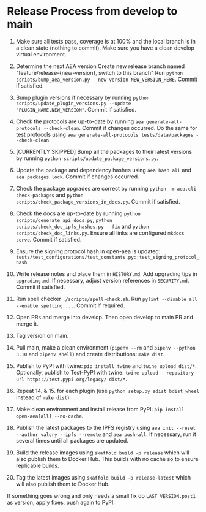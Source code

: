 
# Release Process from develop to main

1. Make sure all tests pass, coverage is at 100% and the local branch is in a clean state (nothing to commit). Make sure you have a clean develop virtual environment.

2. Determine the next AEA version
   Create new release branch named "feature/release-{new-version}, switch to this branch"
   Run `python scripts/bump_aea_version.py --new-version NEW_VERSION_HERE`. Commit if satisfied.

3. Bump plugin versions if necessary by running `python scripts/update_plugin_versions.py --update "PLUGIN_NAME,NEW_VERSION"`. Commit if satisfied.

4. Check the protocols are up-to-date by running `aea generate-all-protocols --check-clean`. Commit if changes occurred. Do the same for test protocols using `aea generate-all-protocols tests/data/packages --check-clean`

5. [CURRENTLY SKIPPED] Bump all the packages to their latest versions by running `python scripts/update_package_versions.py`.

6. Update the package and dependency hashes using `aea hash all` and `aea packages lock`. Commit if changes occurred.

7. Check the package upgrades are correct by running `python -m aea.cli check-packages` and `python scripts/check_package_versions_in_docs.py`. Commit if satisfied.

8. Check the docs are up-to-date by running `python scripts/generate_api_docs.py`, `python scripts/check_doc_ipfs_hashes.py --fix` and `python scripts/check_doc_links.py`. Ensure all links are configured `mkdocs serve`. Commit if satisfied.

9. Ensure the signing protocol hash in open-aea is updated: `tests/test_configurations/test_constants.py::test_signing_protocol_hash`

10. Write release notes and place them in `HISTORY.md`. Add upgrading tips in `upgrading.md`. If necessary, adjust version references in `SECURITY.md`. Commit if satisfied.

11. Run spell checker `./scripts/spell-check.sh`. Run `pylint --disable all --enable spelling ...`. Commit if required.

12. Open PRs and merge into develop. Then open develop to main PR and merge it.

13. Tag version on main.

14. Pull main, make a clean environment (`pipenv --rm` and `pipenv --python 3.10` and `pipenv shell`) and create distributions: `make dist`.

15. Publish to PyPI with twine: `pip install twine` and `twine upload dist/*`. Optionally, publish to Test-PyPI with twine:
`twine upload --repository-url https://test.pypi.org/legacy/ dist/*`.

16. Repeat 14. & 15. for each plugin (use `python setup.py sdist bdist_wheel` instead of `make dist`).

17. Make clean environment and install release from PyPI: `pip install open-aea[all] --no-cache`.

18. Publish the latest packages to the IPFS registry using `aea init --reset --author valory --ipfs --remote` and `aea push-all`. If necessary, run it several times until all packages are updated.

19. Build the release images using `skaffold build -p release` which will also publish them to Docker Hub. This builds with no cache so to ensure replicable builds.

20. Tag the latest images using `skaffold build -p release-latest` which will also publish them to Docker Hub.


If something goes wrong and only needs a small fix do `LAST_VERSION.post1` as version, apply fixes, push again to PyPI.
